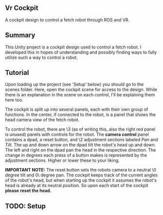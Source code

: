 ## Vr Cockpit
A cockpit design to control a fetch robot through ROS and VR.

## Summary
This Unity project is a cockpit design used to control a fetch robot. I developed this 
in hopes of understanding and possibly finding ways to fully utilize such a way to control a
robot. 

## Tutorial
Upon loading up the project (see 'Setup' below) you should go to the scenes folder. Here, open the 
cockpit scene for access to the design. While there is an explanation in the scene on each control,
I'll be explaining them here too. 

The cockpit is split up into several panels, each with their own group of functions. In the center, if
connected to the robot, is a panel that shows the head camera view of the fetch robot. 

To control the robot, there are \3 (as of writing this, also the right red panel is unused) panels
with controls for the robot. The **camera control** panel contains a dpad, a reset button, and \2 adjustment
sections labeled *Pan* and *Tilt*. The up and down arrow on the dpad tilt the robot's head up and down. The 
left and right on the dpad pan the head in the respective direction. The change in degrees each press of a 
button makes is represented by the adjustment sections. Higher or lower these to your liking.

**IMPORTANT NOTE:** The reset button sets the robots camera to a neutral \0 degree tilt and 0\ degree pan.
The cockpit keeps track of the current angles of the robot's head, but when starting up the cockpit
it assumes the robot's head is already at its neutral position. So upon each start of the cockpit **please**
**reset the head.**

## TODO: Setup